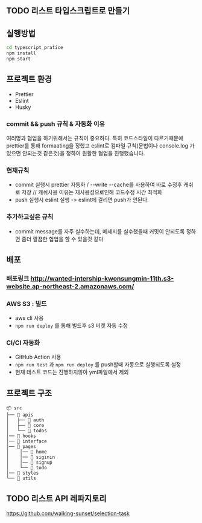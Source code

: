 ## TODO 리스트 타입스크립트로 만들기

## 실행방법
```zsh
cd typescript_pratice
npm install
npm start
```
## 프로젝트 환경

- Prettier
- Eslint
- Husky

### commit && push 규칙 & 자동화 이유

여러명과 협업을 하기위해서는 규칙이 중요하다. 특히 코드스타일이 다르기때문에 prettier를 통해 formaating을 정했고 eslint로 컴파일 규칙(문법이나 console.log 가 있으면 안되는것 같은것)을 정하여 원활한 협업을 진행했습니다.

### 현재규칙

- commit 실행시 prettier 자동화 / --write --cache를 사용하여 바로 수정후 캐쉬로 저장 // 캐쉬사용 이유는 재사용성으로인해 코드수정 시간 최적화
- push 실행시 eslint 실행 -> eslint에 걸리면 push가 안된다.

### 추가하고싶은 규칙

- commit message를 자주 실수하는데, 메세지를 실수했을때 커밋이 안되도록 정하면 좀더 깔끔한 협업을 할 수 있을것 같다

## 배포

### 배포링크 http://wanted-intership-kwonsungmin-11th.s3-website.ap-northeast-2.amazonaws.com/

### AWS S3 : 빌드

- aws cli 사용
- `npm run deploy` 를 통해 빌드후 s3 버켓 자동 수정

### CI/CI 자동화

- GitHub Action 사용
- `npm run test` 과 `npm run deploy` 를 push할때 자동으로 실행되도록 설정
- 현재 테스트 코드는 진행하지않아 yml파일에서 제외

## 프로젝트 구조

```
📦 src
├── 📂 apis
│   ├── 📂 auth
│   ├── 📂 core
│   └── 📂 todos
│── 📂 hooks
│── 📂 interface
│── 📂 pages
│    │── 📂 home
│    │── 📂 siginin
│    │── 📂 signup
│    └── 📂 todo
│── 📂 styles
└── 📂 utils
```


## TODO 리스트 API 레파지토리
https://github.com/walking-sunset/selection-task
